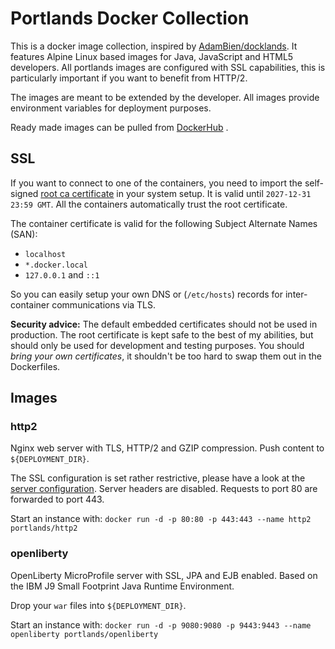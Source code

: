 # Portlands Docker Collection
This is a docker image collection, inspired by [AdamBien/docklands](https://github.com/AdamBien/docklands).
It features Alpine Linux based images for Java, JavaScript and HTML5 developers. All portlands images are 
configured with SSL capabilities, this is particularly important if you want to benefit from HTTP/2.

The images are meant to be extended by the developer. All images provide environment
variables for deployment purposes.

Ready made images can be pulled from [DockerHub](https://hub.docker.com/u/portlands/) .

## SSL


If you want to connect to one of the containers, you need to import the self-signed
 [root ca certificate](pki/ca.crt) in your system setup. It is valid 
 until `2027-12-31 23:59 GMT`. All the containers automatically trust the root certificate.

The container certificate is valid for the following Subject Alternate Names (SAN):

  * `localhost`
  * `*.docker.local`
  * `127.0.0.1` and `::1`
  
So you can easily setup your own DNS or (`/etc/hosts`) records for inter-container
communications via TLS.    

**Security advice:** The default embedded certificates should not be used in production.
The root certificate is kept safe to the best of my abilities, but should only be used
for development and testing purposes. You should *bring your own certificates*, it 
shouldn't be too hard to swap them out in the Dockerfiles.

## Images

### http2
Nginx web server with TLS, HTTP/2 and GZIP compression.
Push content to `${DEPLOYMENT_DIR}`.

The SSL configuration is set rather restrictive, please have a look at the
[server configuration](http2/conf/default.conf). Server headers are disabled.
Requests to port 80 are forwarded to port 443.

Start an instance with:
`docker run -d -p 80:80 -p 443:443 --name http2 portlands/http2`

### openliberty
OpenLiberty MicroProfile server with SSL, JPA and EJB enabled. 
Based on the IBM J9 Small Footprint Java Runtime Environment.

Drop your `war` files into `${DEPLOYMENT_DIR}`.

Start an instance with:
`docker run -d -p 9080:9080 -p 9443:9443 --name openliberty portlands/openliberty`

